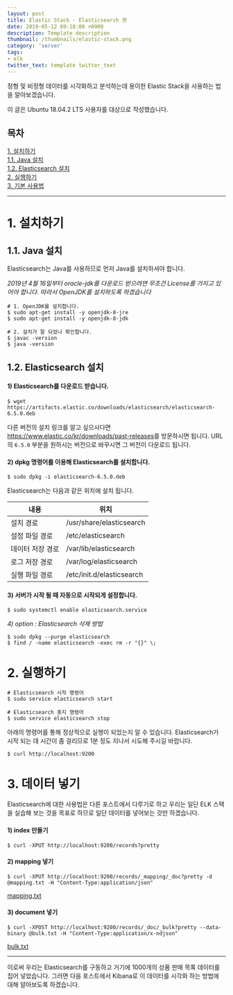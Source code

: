 ```yaml
---
layout: post
title: Elastic Stack - Elasticsearch 편
date: 2019-05-12 09:18:00 +0900
description: Template description
thumbnail: /thumbnails/elastic-stack.png
category: 'server'
tags:
- elk
twitter_text: template twitter_text
---
```


정형 및 비정형 데이터를 시각화하고 분석하는데 용이한 Elastic Stack을 사용하는 법을 알아보겠습니다.

<!-- more -->

이 글은 Ubuntu 18.04.2 LTS 사용자를 대상으로 작성했습니다.

## 목차
[1. 설치하기](#1-설치하기)    
[1.1. Java 설치](#1-1-Java-설치)    
[1.2. Elasticsearch 설치](#1-2-Elasticsearch-설치)    
[2. 실행하기](#2-실행하기)    
[3. 기본 사용법](#3-기본-사용법)    

---

# 1. 설치하기

## 1.1. Java 설치

Elasticsearch는 Java를 사용하므로 먼저 Java를 설치하셔야 합니다.

*2019년 4월 16일부터 oracle-jdk를 다운로드 받으려면 무조건 License를 가지고 있어야 합니다. 따라서 OpenJDK를 설치하도록 하겠습니다*

```shell
# 1. OpenJDK를 설치합니다.
$ sudo apt-get install -y openjdk-8-jre
$ sudo apt-get install -y openjdk-8-jdk

# 2. 설치가 잘 되었나 확인합니다.
$ javac -version
$ java -version
```

## 1.2. Elasticsearch 설치

#### 1) Elasticsearch를 다운로드 받습니다.

```shell
$ wget https://artifacts.elastic.co/downloads/elasticsearch/elasticsearch-6.5.0.deb
```

다른 버전의 설치 링크를 알고 싶으시다면 <https://www.elastic.co/kr/downloads/past-releases>를 방문하시면 됩니다.
URL의 `6.5.0` 부분을 원하시는 버전으로 바꾸시면 그 버전이 다운로드 됩니다.

#### 2) dpkg 명령어를 이용해 Elasticsearch를 설치합니다.

```shell
$ sudo dpkg -i elasticsearch-6.5.0.deb
```

Elasticsearch는 다음과 같은 위치에 설치 됩니다.

내용             | 위치
-----------------|--------------------------
설치 경로        | /usr/share/elasticsearch
설정 파일 경로   | /etc/elasticsearch
데이터 저장 경로 | /var/lib/elasticsearch
로그 저장 경로   | /var/log/elasticsearch
실행 파일 경로   | /etc/init.d/elasticsearch

#### 3) 서버가 시작 될 때 자동으로 시작되게 설정합니다.

```shell
$ sudo systemctl enable elasticsearch.service
```

*4) option : Elasticsearch 삭제 방법*
```shell
$ sudo dpkg --purge elasticsearch
$ find / -name elasticsearch -exec rm -r "{}" \;
```

# 2. 실행하기

```shell
# Elasticsearch 시작 명령어
$ sudo service elasticsearch start

# Elasticsearch 중지 명령어
$ sudo service elasticsearch stop
```

아래의 명령어를 통해 정상적으로 실행이 되었는지 알 수 있습니다.
Elasticsearch가 시작 되는 데 시간이 좀 걸리므로 1분 정도 지나서 시도해 주시길 바랍니다.

```shell
$ curl http://localhost:9200
```

# 3. 데이터 넣기

Elasticsearch에 대한 사용법은 다른 포스트에서 다루기로 하고 우리는 일단 ELK 스택을 실습해 보는 것을 목표로 하므로 일단 데이터를 넣어보는 것만 하겠습니다.

#### 1) index 만들기

```shell
$ curl -XPUT http://localhost:9200/records?pretty
```

#### 2) mapping 넣기

```shell
$ curl -XPUT http://localhost:9200/records/_mapping/_doc?pretty -d @mapping.txt -H "Content-Type:application/json"
```

[mapping.txt](./mapping.txt)

#### 3) document 넣기

```shell
$ curl -XPOST http://localhost:9200/records/_doc/_bulk?pretty --data-binary @bulk.txt -H "Content-Type:application/x-ndjson"
```

[bulk.txt](./bulk.txt)

---

이로써 우리는 Elasticsearch를 구동하고 거기에 1000개의 상품 판매 목록 데이터를 집어 넣었습니다.
그러면 다음 포스트에서 Kibana로 이 데이터를 시각화 하는 방법에 대해 알아보도록 하겠습니다.
